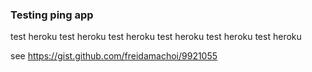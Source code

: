 ### Testing ping app

test heroku
test heroku
test heroku
test heroku
test heroku
test heroku

see https://gist.github.com/freidamachoi/9921055